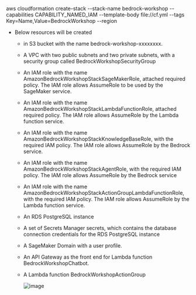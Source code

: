 aws cloudformation create-stack --stack-name bedrock-workshop --capabilities CAPABILITY_NAMED_IAM --template-body file://cf.yml --tags Key=Name,Value=BedrockWorkshop --region <AWS REGION>

- Below resources will be created
  - in S3 bucket with the name bedrock-workshop-xxxxxxxx.
  - A VPC with two public subnets and two private subnets, with a security group called BedrockWorkshopSecurityGroup
  - An IAM role with the name AmazonBedrockWorkshopStackSageMakerRole, attached required policy. The IAM role allows AssumeRole to be used by the SageMaker service.
  - An IAM role with the name AmazonBedrockWorkshopStackLambdaFunctionRole, attached required policy. The IAM role allows AssumeRole by the Lambda function service.
  - An IAM role with the name AmazonBedrockWorkshopStackKnowledgeBaseRole, with the required IAM policy. The IAM role allows AssumeRole by the Bedrock service.
  - An IAM role with the name AmazonBedrockWorkshopStackAgentRole, with the required IAM policy. The IAM role allows AssumeRole by the Bedrock service
  - An IAM role with the name AmazonBedrockWorkshopStackActionGroupLambdaFunctionRole, with the required IAM policy. The IAM role allows AssumeRole by the Lambda function service.
  - An RDS PostgreSQL instance
  - A set of Secrets Manager secrets, which contains the database connection credentials for the RDS PostgreSQL instance
  - A SageMaker Domain with a user profile.
  - An API Gateway as the front end for Lambda function BedrockWorkshopChatbot.
  - A Lambda function BedrockWorkshopActionGroup
 
    ![image](https://github.com/user-attachments/assets/fa1c0b55-12db-4c07-aff6-cf9eb4211dc4)

  
